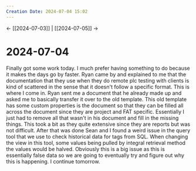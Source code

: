 ```yaml
---
Creation Date: 2024-07-04 15:02
---
```


<- [[2024-07-03]] | [[2024-07-05]]  ->

# 2024-07-04
Finally got some work today. I much prefer having something to do because it
makes the days go by faster. Ryan came by and explained to me that the
documentation that they use when they do remote plc testing with clients is kind
of scattered in the sense that it doesn't follow a specific format. This is
where I come in.  Ryan sent me a document that he already made up and asked me
to basically transfer it over to the old template. This old template has some
custom properties is the document so that they can be filled all across the
document since they are project and FAT specific. Essentially I just had to
remove all that wasn't in his document and fill in the missing things. This took
a bit as they quite extensive since they are reports but was not difficult.
After that was done Sean and I found a weird issue in the query tool that we use
to check historical data for tags from SQL. When changing the view in this tool,
some values being pulled by integral retrieval method the values would be
halved. Obviously this is a big issue as this is essentially false data so we
are going to eventually try and figure out why this is happening. I continue
tomorrow.